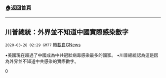 ###  [:house:返回首頁](https://github.com/ourhimalayas/txt)
---

## 川普總統：外界並不知道中國實際感染數字
`2020-03-28 02:29 GM77` [轉載自GNews](https://gnews.org/zh-hant/154944/)

•美國現在超過了中國成為中共冠狀病毒感染最多的國家。
•川普總統認為這是因為外界並不知道中共感染的實際數字。

0
